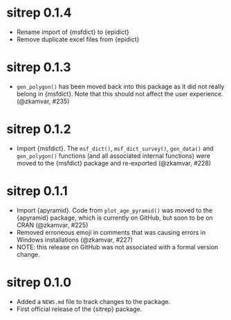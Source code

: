 # sitrep 0.1.4

* Rename import of {msfdict} to {epidict}
* Remove duplicate excel files from {epidict}

# sitrep 0.1.3

* `gen_polygon()` has been moved back into this package as it did not really
  belong in {msfdict}. Note that this should not affect the user experience.
  (@zkamvar, #235)

# sitrep 0.1.2

* Import {msfdict}. The `msf_dict()`, `msf_dict_survey()`, `gen_data()` and
  `gen_polygon()` functions (and all associated internal functions) were moved
  to the {msfdict} package and re-exported (@zkamvar, #228)

# sitrep 0.1.1

* Import {apyramid}. Code from `plot_age_pyramid()` was moved to the {apyramid}
  package, which is currently on GitHub, but soon to be on CRAN (@zkamvar, #225)
* Removed erroneous emoji in comments that was causing errors in Windows
  installations (@zkamvar, #227)
* NOTE: this release on GitHub was not associated with a formal version change.

# sitrep 0.1.0

* Added a `NEWS.md` file to track changes to the package.
* First official release of the {sitrep} package.
